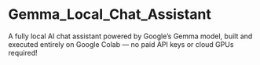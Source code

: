 # Gemma_Local_Chat_Assistant
A fully local AI chat assistant powered by Google’s Gemma model, built and executed entirely on Google Colab — no paid API keys or cloud GPUs required!

